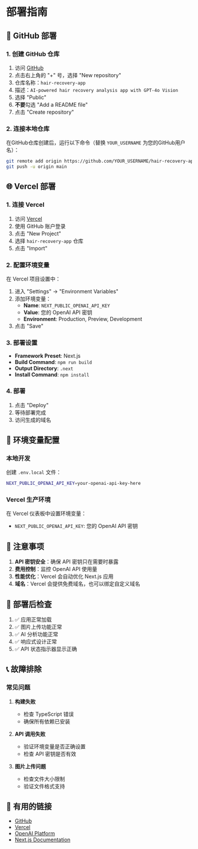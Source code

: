 # 部署指南

## 🚀 GitHub 部署

### 1. 创建 GitHub 仓库

1. 访问 [GitHub](https://github.com)
2. 点击右上角的 "+" 号，选择 "New repository"
3. 仓库名称：`hair-recovery-app`
4. 描述：`AI-powered hair recovery analysis app with GPT-4o Vision`
5. 选择 "Public"
6. **不要**勾选 "Add a README file"
7. 点击 "Create repository"

### 2. 连接本地仓库

在GitHub仓库创建后，运行以下命令（替换 `YOUR_USERNAME` 为您的GitHub用户名）：

```bash
git remote add origin https://github.com/YOUR_USERNAME/hair-recovery-app.git
git push -u origin main
```

## 🌐 Vercel 部署

### 1. 连接 Vercel

1. 访问 [Vercel](https://vercel.com)
2. 使用 GitHub 账户登录
3. 点击 "New Project"
4. 选择 `hair-recovery-app` 仓库
5. 点击 "Import"

### 2. 配置环境变量

在 Vercel 项目设置中：

1. 进入 "Settings" → "Environment Variables"
2. 添加环境变量：
   - **Name**: `NEXT_PUBLIC_OPENAI_API_KEY`
   - **Value**: 您的 OpenAI API 密钥
   - **Environment**: Production, Preview, Development
3. 点击 "Save"

### 3. 部署设置

- **Framework Preset**: Next.js
- **Build Command**: `npm run build`
- **Output Directory**: `.next`
- **Install Command**: `npm install`

### 4. 部署

1. 点击 "Deploy"
2. 等待部署完成
3. 访问生成的域名

## 🔧 环境变量配置

### 本地开发
创建 `.env.local` 文件：
```bash
NEXT_PUBLIC_OPENAI_API_KEY=your-openai-api-key-here
```

### Vercel 生产环境
在 Vercel 仪表板中设置环境变量：
- `NEXT_PUBLIC_OPENAI_API_KEY`: 您的 OpenAI API 密钥

## 📝 注意事项

1. **API 密钥安全**：确保 API 密钥只在需要时暴露
2. **费用控制**：监控 OpenAI API 使用量
3. **性能优化**：Vercel 会自动优化 Next.js 应用
4. **域名**：Vercel 会提供免费域名，也可以绑定自定义域名

## 🚀 部署后检查

1. ✅ 应用正常加载
2. ✅ 图片上传功能正常
3. ✅ AI 分析功能正常
4. ✅ 响应式设计正常
5. ✅ API 状态指示器显示正确

## 📞 故障排除

### 常见问题

1. **构建失败**
   - 检查 TypeScript 错误
   - 确保所有依赖已安装

2. **API 调用失败**
   - 验证环境变量是否正确设置
   - 检查 API 密钥是否有效

3. **图片上传问题**
   - 检查文件大小限制
   - 验证文件格式支持

## 🔗 有用的链接

- [GitHub](https://github.com)
- [Vercel](https://vercel.com)
- [OpenAI Platform](https://platform.openai.com)
- [Next.js Documentation](https://nextjs.org/docs) 
